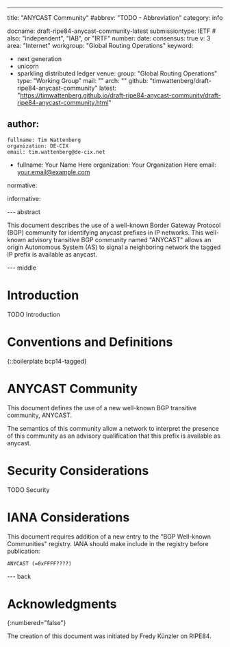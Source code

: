 ---
title: "ANYCAST Community"
#abbrev: "TODO - Abbreviation"
category: info

docname: draft-ripe84-anycast-community-latest
submissiontype: IETF  # also: "independent", "IAB", or "IRTF"
number:
date:
consensus: true
v: 3
area: "Internet"
workgroup: "Global Routing Operations"
keyword:
 - next generation
 - unicorn
 - sparkling distributed ledger
venue:
  group: "Global Routing Operations"
  type: "Working Group"
  mail: ""
  arch: ""
  github: "timwattenberg/draft-ripe84-anycast-community"
  latest: "https://timwattenberg.github.io/draft-ripe84-anycast-community/draft-ripe84-anycast-community.html"

author:
 -
    fullname: Tim Wattenberg
    organization: DE-CIX
    email: tim.wattenberg@de-cix.net
 -
    fullname: Your Name Here
    organization: Your Organization Here
    email: your.email@example.com

normative:

informative:


--- abstract

This document describes the use of a well-known Border Gateway Protocol (BGP) community for identifying anycast prefixes in IP networks.  This well-known advisory transitive BGP community named "ANYCAST" allows an origin Autonomous System (AS) to signal a neighboring network the tagged IP prefix is available as anycast.


--- middle

# Introduction

TODO Introduction


# Conventions and Definitions

{::boilerplate bcp14-tagged}


# ANYCAST Community

This document defines the use of a new well-known BGP transitive community, ANYCAST.

The semantics of this community allow a network to interpret the presence of this community as an advisory qualification that this prefix is available as anycast.


# Security Considerations

TODO Security


# IANA Considerations

This document requires addition of a new entry to the "BGP Well-known Communities" registry. 
IANA should make include in the registry before publication:

```
ANYCAST (=0xFFFF????)
```


--- back

# Acknowledgments
{:numbered="false"}

The creation of this document was initiated by Fredy Künzler on RIPE84.
